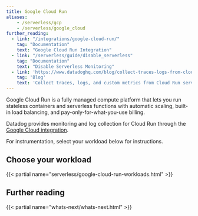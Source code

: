 ```yaml
---
title: Google Cloud Run
aliases:
    - /serverless/gcp
    - /serverless/google_cloud
further_reading:
  - link: "/integrations/google-cloud-run/"
    tag: "Documentation"
    text: "Google Cloud Run Integration"
  - link: "/serverless/guide/disable_serverless"
    tag: "Documentation"
    text: "Disable Serverless Monitoring"
  - link: 'https://www.datadoghq.com/blog/collect-traces-logs-from-cloud-run-with-datadog/'
    tag: 'Blog'
    text: 'Collect traces, logs, and custom metrics from Cloud Run services'
---
```


Google Cloud Run is a fully managed compute platform that lets you run stateless containers and serverless functions with automatic scaling, built-in load balancing, and pay-only-for-what-you-use billing.

Datadog provides monitoring and log collection for Cloud Run through the [Google Cloud integration][1].

For instrumentation, select your workload below for instructions.

## Choose your workload

{{< partial name="serverless/google-cloud-run-workloads.html" >}}

## Further reading

{{< partial name="whats-next/whats-next.html" >}}

[1]:/integrations/google_cloud_platform/
